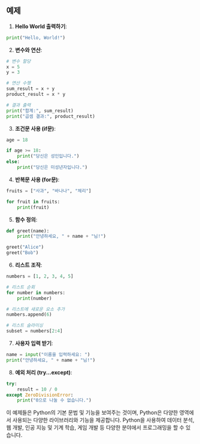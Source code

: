 ## 예제

1. **Hello World 출력하기**:

```python
print("Hello, World!")
```

2. **변수와 연산**:

```python
# 변수 할당
x = 5
y = 3

# 연산 수행
sum_result = x + y
product_result = x * y

# 결과 출력
print("합계:", sum_result)
print("곱셈 결과:", product_result)
```

3. **조건문 사용 (if문)**:

```python
age = 18

if age >= 18:
    print("당신은 성인입니다.")
else:
    print("당신은 미성년자입니다.")
```

4. **반복문 사용 (for문)**:

```python
fruits = ["사과", "바나나", "체리"]

for fruit in fruits:
    print(fruit)
```

5. **함수 정의**:

```python
def greet(name):
    print("안녕하세요, " + name + "님!")

greet("Alice")
greet("Bob")
```

6. **리스트 조작**:

```python
numbers = [1, 2, 3, 4, 5]

# 리스트 순회
for number in numbers:
    print(number)

# 리스트에 새로운 요소 추가
numbers.append(6)

# 리스트 슬라이싱
subset = numbers[2:4]
```

7. **사용자 입력 받기**:

```python
name = input("이름을 입력하세요: ")
print("안녕하세요, " + name + "님!")
```

8. **예외 처리 (try...except)**:

```python
try:
    result = 10 / 0
except ZeroDivisionError:
    print("0으로 나눌 수 없습니다.")
```

이 예제들은 Python의 기본 문법 및 기능을 보여주는 것이며, Python은 다양한 영역에서 사용되는 다양한 라이브러리와 기능을 제공합니다. Python을 사용하여 데이터 분석, 웹 개발, 인공 지능 및 기계 학습, 게임 개발 등 다양한 분야에서 프로그래밍을 할 수 있습니다.
